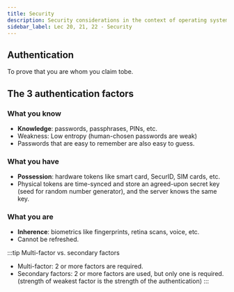 ```yaml
---
title: Security
description: Security considerations in the context of operating systems.
sidebar_label: Lec 20, 21, 22 - Security
---
```


## Authentication

To prove that you are whom you claim tobe.

## The 3 authentication factors

### What you know

- **Knowledge**: passwords, passphrases, PINs, etc.
- Weakness: Low entropy (human-chosen passwords are weak)
- Passwords that are easy to remember are also easy to guess.

### What you have

- **Possession**: hardware tokens like smart card, SecurID, SIM cards, etc.
- Physical tokens are time-synced and store an agreed-upon secret key (seed for random number generator), and the server knows the same key.

### What you are

- **Inherence**: biometrics like fingerprints, retina scans, voice, etc.
- Cannot be refreshed.

:::tip Multi-factor vs. secondary factors
- Multi-factor: 2 or more factors are required.
- Secondary factors: 2 or more factors are used, but only one is required. (strength of weakest factor is the strength of the authentication)
:::